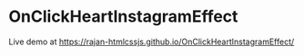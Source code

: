 # OnClickHeartInstagramEffect

Live demo at  https://rajan-htmlcssjs.github.io/OnClickHeartInstagramEffect/